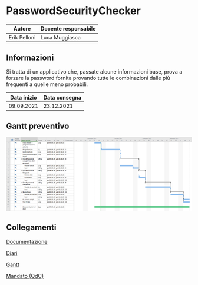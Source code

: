 # PasswordSecurityChecker

|Autore      |Docente responsabile|
|------------|--------------------|
|Erik Pelloni|Luca Muggiasca      |


## Informazioni

Si tratta di un applicativo che, passate alcune informazioni base, prova a forzare la password fornita provando tutte le combinazioni dalle più frequenti a quelle meno probabili.

|Data inizio |Data consegna|
|------------|-------------|
|09.09.2021  |23.12.2021   |



## Gantt preventivo

![GanttPreventivo](Documenti/Gantt-preventivo.png)

## Collegamenti
[Documentazione](Documenti/Documentazione_PSC.md)

[Diari](Diari/)

[Gantt](Documenti/Gantt/)

[Mandato (QdC)](Documenti/QdC_EP_PasswordSecurityChecker.docx)